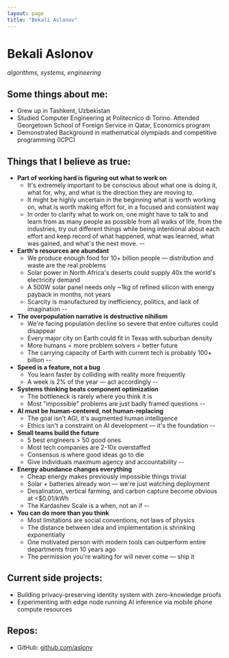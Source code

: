 ```yaml
---
layout: page
title: "Bekali Aslonov"
---
```


# Bekali Aslonov

*algorithms, systems, engineering*

## Some things about me:

* Grew up in Tashkent, Uzbekistan
* Studied Computer Engineering at Politecnico di Torino. Attended Georgetown School of Foreign Service in Qatar, Economics program
* Demonstrated Background in mathematical olympiads and competitive programming (ICPC)

## Things that I believe as true:

* **Part of working hard is figuring out what to work on**
  * It's extremely important to be conscious about what one is doing it, what for, why, and what is the direction they are moving to.
  * It might be highly uncertain in the beginning what is worth working on, what is worth making effort for, in a focused and consistent way
  * In order to clarify what to work on, one might have to talk to and learn from as many people as possible from all walks of life, from the industries, try out different things while being intentional about each effort and keep record of what happened, what was learned, what was gained, and what's the next move.
--
* **Earth's resources are abundant**
  * We produce enough food for 10+ billion people — distribution and waste are the real problems
  * Solar power in North Africa's deserts could supply 40x the world's electricity demand
  * A 500W solar panel needs only ~1kg of refined silicon with energy payback in months, not years
  * Scarcity is manufactured by inefficiency, politics, and lack of imagination
--
* **The overpopulation narrative is destructive nihilism**
  * We're facing population decline so severe that entire cultures could disappear
  * Every major city on Earth could fit in Texas with suburban density
  * More humans = more problem solvers = better future
  * The carrying capacity of Earth with current tech is probably 100+ billion
--
* **Speed is a feature, not a bug**
  * You learn faster by colliding with reality more frequently
  * A week is 2% of the year — act accordingly
--
* **Systems thinking beats component optimization**
  * The bottleneck is rarely where you think it is
  * Most "impossible" problems are just badly framed questions
--
* **AI must be human-centered, not human-replacing**
  * The goal isn't AGI, it's augmented human intelligence
  * Ethics isn't a constraint on AI development — it's the foundation
--
* **Small teams build the future**
  * 5 best engineers > 50 good ones
  * Most tech companies are 2-10x overstaffed
  * Consensus is where good ideas go to die
  * Give individuals maximum agency and accountability
--
* **Energy abundance changes everything**
  * Cheap energy makes previously impossible things trivial
  * Solar + batteries already won — we're just watching deployment
  * Desalination, vertical farming, and carbon capture become obvious at <$0.01/kWh
  * The Kardashev Scale is a when, not an if
--
* **You can do more than you think**
  * Most limitations are social conventions, not laws of physics
  * The distance between idea and implementation is shrinking exponentially
  * One motivated person with modern tools can outperform entire departments from 10 years ago
  * The permission you're waiting for will never come — ship it


## Current side projects:

* Building privacy-preserving identity system with zero-knowledge proofs
* Experimenting with edge node running AI inference via mobile phone compute resources

## Repos:

* GitHub: [github.com/aslonv](https://github.com/aslonv)
